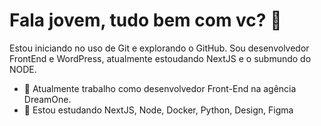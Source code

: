 # Fala jovem, tudo bem com vc? 👋

Estou iniciando no uso de Git e explorando o GitHub. Sou desenvolvedor FrontEnd e WordPress, atualmente estoudando NextJS e o submundo do NODE.

<!--
**netoliveira/netoliveira** is a ✨ _special_ ✨ repository because its `README.md` (this file) appears on your GitHub profile.

Here are some ideas to get you started:

-->

-   🔭 Atualmente trabalho como desenvolvedor Front-End na agência DreamOne.
-   🌱 Estou estudando NextJS, Node, Docker, Python, Design, Figma

<!--
- 👯 I’m looking to collaborate on ...
- 🤔 I’m looking for help with ...
- 💬 Ask me about ...
- 📫 How to reach me: ...
- 😄 Pronouns: ...
- ⚡ Fun fact: ...
-->

